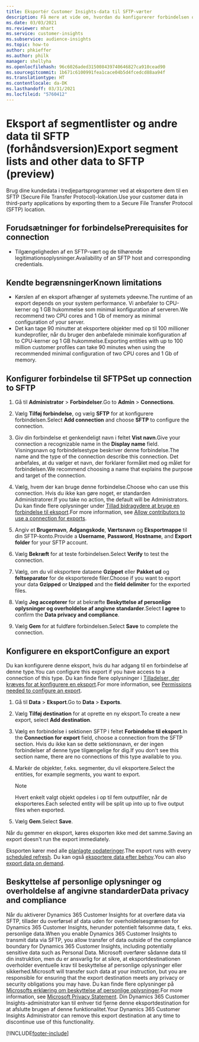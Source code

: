 ```yaml
---
title: Eksportér Customer Insights-data til SFTP-værter
description: Få mere at vide om, hvordan du konfigurerer forbindelsen og eksporterer til en SFTP-lokation.
ms.date: 03/03/2021
ms.reviewer: mhart
ms.service: customer-insights
ms.subservice: audience-insights
ms.topic: how-to
author: phkieffer
ms.author: philk
manager: shellyha
ms.openlocfilehash: 96c6026aded315008439740646827ca910cead90
ms.sourcegitcommit: 1b671c6100991fea1cace04b5d4fcedcd88aa94f
ms.translationtype: HT
ms.contentlocale: da-DK
ms.lasthandoff: 03/31/2021
ms.locfileid: "5760412"
---
```

# <a name="export-segment-lists-and-other-data-to-sftp-preview"></a><span data-ttu-id="73998-103">Eksport af segmentlister og andre data til SFTP (forhåndsversion)</span><span class="sxs-lookup"><span data-stu-id="73998-103">Export segment lists and other data to SFTP (preview)</span></span>

<span data-ttu-id="73998-104">Brug dine kundedata i tredjepartsprogrammer ved at eksportere dem til en SFTP (Secure File Transfer Protocol)-lokation.</span><span class="sxs-lookup"><span data-stu-id="73998-104">Use your customer data in third-party applications by exporting them to a Secure File Transfer Protocol (SFTP) location.</span></span>

## <a name="prerequisites-for-connection"></a><span data-ttu-id="73998-105">Forudsætninger for forbindelse</span><span class="sxs-lookup"><span data-stu-id="73998-105">Prerequisites for connection</span></span>

- <span data-ttu-id="73998-106">Tilgængeligheden af en SFTP-vært og de tilhørende legitimationsoplysninger.</span><span class="sxs-lookup"><span data-stu-id="73998-106">Availability of an SFTP host and corresponding credentials.</span></span>

## <a name="known-limitations"></a><span data-ttu-id="73998-107">Kendte begrænsninger</span><span class="sxs-lookup"><span data-stu-id="73998-107">Known limitations</span></span>

- <span data-ttu-id="73998-108">Kørslen af en eksport afhænger af systemets ydeevne.</span><span class="sxs-lookup"><span data-stu-id="73998-108">The runtime of an export depends on your system performance.</span></span> <span data-ttu-id="73998-109">Vi anbefaler to CPU-kerner og 1 GB hukommelse som minimal konfiguration af serveren.</span><span class="sxs-lookup"><span data-stu-id="73998-109">We recommend two CPU cores and 1 Gb of memory as minimal configuration of your server.</span></span> 
- <span data-ttu-id="73998-110">Det kan tage 90 minutter at eksportere objekter med op til 100 millioner kundeprofiler, når du bruger den anbefalede minimale konfiguration af to CPU-kerner og 1 GB hukommelse.</span><span class="sxs-lookup"><span data-stu-id="73998-110">Exporting entities with up to 100 million customer profiles can take 90 minutes when using the recommended minimal configuration of two CPU cores and 1 Gb of memory.</span></span> 

## <a name="set-up-connection-to-sftp"></a><span data-ttu-id="73998-111">Konfigurer forbindelse til SFTP</span><span class="sxs-lookup"><span data-stu-id="73998-111">Set up connection to SFTP</span></span>

1. <span data-ttu-id="73998-112">Gå til **Administrator** > **Forbindelser**.</span><span class="sxs-lookup"><span data-stu-id="73998-112">Go to **Admin** > **Connections**.</span></span>

1. <span data-ttu-id="73998-113">Vælg **Tilføj forbindelse**, og vælg **SFTP** for at konfigurere forbindelsen.</span><span class="sxs-lookup"><span data-stu-id="73998-113">Select **Add connection** and choose **SFTP** to configure the connection.</span></span>

1. <span data-ttu-id="73998-114">Giv din forbindelse et genkendeligt navn i feltet **Vist navn**.</span><span class="sxs-lookup"><span data-stu-id="73998-114">Give your connection a recognizable name in the **Display name** field.</span></span> <span data-ttu-id="73998-115">Visningsnavn og forbindelsestype beskriver denne forbindelse.</span><span class="sxs-lookup"><span data-stu-id="73998-115">The name and the type of the connection describe this connection.</span></span> <span data-ttu-id="73998-116">Det anbefales, at du vælger et navn, der forklarer formålet med og målet for forbindelsen.</span><span class="sxs-lookup"><span data-stu-id="73998-116">We recommend choosing a name that explains the purpose and target of the connection.</span></span>

1. <span data-ttu-id="73998-117">Vælg, hvem der kan bruge denne forbindelse.</span><span class="sxs-lookup"><span data-stu-id="73998-117">Choose who can use this connection.</span></span> <span data-ttu-id="73998-118">Hvis du ikke kan gøre noget, er standarden Administratorer.</span><span class="sxs-lookup"><span data-stu-id="73998-118">If you take no action, the default will be Administrators.</span></span> <span data-ttu-id="73998-119">Du kan finde flere oplysninger under [Tillad bidragydere at bruge en forbindelse til eksport](connections.md#allow-contributors-to-use-a-connection-for-exports).</span><span class="sxs-lookup"><span data-stu-id="73998-119">For more information, see [Allow contributors to use a connection for exports](connections.md#allow-contributors-to-use-a-connection-for-exports).</span></span>

1. <span data-ttu-id="73998-120">Angiv et **Brugernavn**, **Adgangskode**, **Værtsnavn** og **Eksportmappe** til din SFTP-konto.</span><span class="sxs-lookup"><span data-stu-id="73998-120">Provide a **Username**, **Password**, **Hostname**, and **Export folder** for your SFTP account.</span></span>

1. <span data-ttu-id="73998-121">Vælg **Bekræft** for at teste forbindelsen.</span><span class="sxs-lookup"><span data-stu-id="73998-121">Select **Verify** to test the connection.</span></span>

1. <span data-ttu-id="73998-122">Vælg, om du vil eksportere dataene **Gzippet** eller **Pakket ud** og **feltseparator** for de eksporterede filer.</span><span class="sxs-lookup"><span data-stu-id="73998-122">Choose if you want to export your data **Gzipped** or **Unzipped** and the **field delimiter** for the exported files.</span></span>

1. <span data-ttu-id="73998-123">Vælg **Jeg accepterer** for at bekræfte **Beskyttelse af personlige oplysninger og overholdelse af angivne standarder**.</span><span class="sxs-lookup"><span data-stu-id="73998-123">Select **I agree** to confirm the **Data privacy and compliance**.</span></span>

1. <span data-ttu-id="73998-124">Vælg **Gem** for at fuldføre forbindelsen.</span><span class="sxs-lookup"><span data-stu-id="73998-124">Select **Save** to complete the connection.</span></span>

## <a name="configure-an-export"></a><span data-ttu-id="73998-125">Konfigurere en eksport</span><span class="sxs-lookup"><span data-stu-id="73998-125">Configure an export</span></span>

<span data-ttu-id="73998-126">Du kan konfigurere denne eksport, hvis du har adgang til en forbindelse af denne type.</span><span class="sxs-lookup"><span data-stu-id="73998-126">You can configure this export if you have access to a connection of this type.</span></span> <span data-ttu-id="73998-127">Du kan finde flere oplysninger i [Tilladelser, der kræves for at konfigurere en eksport](export-destinations.md#set-up-a-new-export).</span><span class="sxs-lookup"><span data-stu-id="73998-127">For more information, see [Permissions needed to configure an export](export-destinations.md#set-up-a-new-export).</span></span>

1. <span data-ttu-id="73998-128">Gå til **Data** > **Eksport**.</span><span class="sxs-lookup"><span data-stu-id="73998-128">Go to **Data** > **Exports**.</span></span>

1. <span data-ttu-id="73998-129">Vælg **Tilføj destination** for at oprette en ny eksport.</span><span class="sxs-lookup"><span data-stu-id="73998-129">To create a new export, select **Add destination**.</span></span>

1. <span data-ttu-id="73998-130">Vælg en forbindelse i sektionen SFTP i feltet **Forbindelse til eksport**.</span><span class="sxs-lookup"><span data-stu-id="73998-130">In the **Connection for export** field, choose a connection from the SFTP section.</span></span> <span data-ttu-id="73998-131">Hvis du ikke kan se dette sektionsnavn, er der ingen forbindelser af denne type tilgængelige for dig.</span><span class="sxs-lookup"><span data-stu-id="73998-131">If you don't see this section name, there are no connections of this type available to you.</span></span>

1. <span data-ttu-id="73998-132">Markér de objekter, f.eks. segmenter, du vil eksportere.</span><span class="sxs-lookup"><span data-stu-id="73998-132">Select the entities, for example segments, you want to export.</span></span>

   > [!NOTE]
   > <span data-ttu-id="73998-133">Hvert enkelt valgt objekt opdeles i op til fem outputfiler, når de eksporteres.</span><span class="sxs-lookup"><span data-stu-id="73998-133">Each selected entity will be split up into up to five output files when exported.</span></span> 

1. <span data-ttu-id="73998-134">Vælg **Gem**.</span><span class="sxs-lookup"><span data-stu-id="73998-134">Select **Save**.</span></span>

<span data-ttu-id="73998-135">Når du gemmer en eksport, køres eksporten ikke med det samme.</span><span class="sxs-lookup"><span data-stu-id="73998-135">Saving an export doesn't run the export immediately.</span></span>

<span data-ttu-id="73998-136">Eksporten kører med alle [planlagte opdateringer](system.md#schedule-tab).</span><span class="sxs-lookup"><span data-stu-id="73998-136">The export runs with every [scheduled refresh](system.md#schedule-tab).</span></span> <span data-ttu-id="73998-137">Du kan også [eksportere data efter behov](export-destinations.md#run-exports-on-demand).</span><span class="sxs-lookup"><span data-stu-id="73998-137">You can also [export data on demand](export-destinations.md#run-exports-on-demand).</span></span> 

## <a name="data-privacy-and-compliance"></a><span data-ttu-id="73998-138">Beskyttelse af personlige oplysninger og overholdelse af angivne standarder</span><span class="sxs-lookup"><span data-stu-id="73998-138">Data privacy and compliance</span></span>

<span data-ttu-id="73998-139">Når du aktiverer Dynamics 365 Customer Insights for at overføre data via SFTP, tillader du overførsel af data uden for overholdelsesgrænsen for Dynamics 365 Customer Insights, herunder potentielt følsomme data, f. eks. personlige data.</span><span class="sxs-lookup"><span data-stu-id="73998-139">When you enable Dynamics 365 Customer Insights to transmit data via SFTP, you allow transfer of data outside of the compliance boundary for Dynamics 365 Customer Insights, including potentially sensitive data such as Personal Data.</span></span> <span data-ttu-id="73998-140">Microsoft overfører sådanne data til din instruktion, men du er ansvarlig for at sikre, at eksportdestinationen overholder eventuelle krav til beskyttelse af personlige oplysninger eller sikkerhed.</span><span class="sxs-lookup"><span data-stu-id="73998-140">Microsoft will transfer such data at your instruction, but you are responsible for ensuring that the export destination meets any privacy or security obligations you may have.</span></span> <span data-ttu-id="73998-141">Du kan finde flere oplysninger på [Microsofts erklæring om beskyttelse af personlige oplysninger](https://go.microsoft.com/fwlink/?linkid=396732).</span><span class="sxs-lookup"><span data-stu-id="73998-141">For more information, see [Microsoft Privacy Statement](https://go.microsoft.com/fwlink/?linkid=396732).</span></span>
<span data-ttu-id="73998-142">Din Dynamics 365 Customer Insights-administrator kan til enhver tid fjerne denne eksportdestination for at afslutte brugen af denne funktionalitet.</span><span class="sxs-lookup"><span data-stu-id="73998-142">Your Dynamics 365 Customer Insights Administrator can remove this export destination at any time to discontinue use of this functionality.</span></span>

[!INCLUDE[footer-include](../includes/footer-banner.md)]
